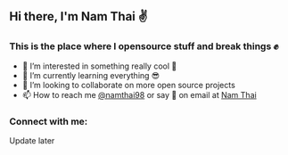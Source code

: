 ## Hi there, I'm Nam Thai ✌️

### This is the place where I opensource stuff and break things ✊

- 👀 I’m interested in something really cool 🤘
- 🌱 I’m currently learning everything 😎
- 💞️ I’m looking to collaborate on more open source projects
- 📫 How to reach me [@namthai98](https://github.com/namthai98) or say 👋 on email at [Nam Thai](namthai98@outlook.com)

### Connect with me:
Update later

<!---
namthai98/namthai98 is a ✨ special ✨ repository because its `README.md` (this file) appears on your GitHub profile.
You can click the Preview link to take a look at your changes.
--->
